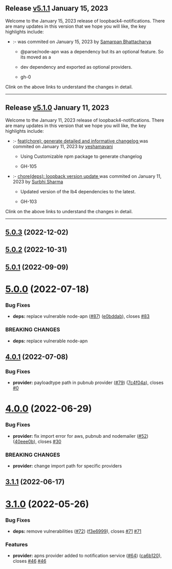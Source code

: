 ## Release [v5.1.1](https://github.com/sourcefuse/loopback4-notifications/compare/v5.1.0..v5.1.1) January 15, 2023
Welcome to the January 15, 2023 release of loopback4-notifications. There are many updates in this version that we hope you will like, the key highlights include:

  - [](https://github.com/sourcefuse/loopback4-notifications/issues/) :- [](https://github.com/sourcefuse/loopback4-notifications/commit/c349d904ce8347ed9eb242ef9eda95ef0098a7d3) was commited on January 15, 2023 by [Samarpan  Bhattacharya](mailto:samarpan.bhattacharya@Samarpans-MacBook-Air.local)
    
      - @parse/node-apn was a dependency but its an optional feature. So its moved as a
      
      - dev dependency and exported as optional providers.
      
      - gh-0
      
  
Clink on the above links to understand the changes in detail.
  ___

## Release [v5.1.0](https://github.com/sourcefuse/loopback4-notifications/compare/v5.0.3..v5.1.0) January 11, 2023
Welcome to the January 11, 2023 release of loopback4-notifications. There are many updates in this version that we hope you will like, the key highlights include:

  - [](https://github.com/sourcefuse/loopback4-notifications/issues/-105) :- [feat(chore): generate detailed and informative changelog ](https://github.com/sourcefuse/loopback4-notifications/commit/c6bfb98e3b41d34146d3f3b6c1e979582e468c6a) was commited on January 11, 2023 by [yeshamavani](mailto:83634146+yeshamavani@users.noreply.github.com)
    
      - Using Customizable npm package to generate changelog
      
      -  GH-105
      
  
  - [](https://github.com/sourcefuse/loopback4-notifications/issues/-103) :- [chore(deps): loopback version update ](https://github.com/sourcefuse/loopback4-notifications/commit/8d0736e4a07f06729e65cc982226c9c5a11b4530) was commited on January 11, 2023 by [Surbhi Sharma](mailto:98279679+Surbhi-sharma1@users.noreply.github.com)
    
      - Updated version of the lb4 dependencies to the latest.
      
      -  GH-103
      
  
Clink on the above links to understand the changes in detail.
  ___

## [5.0.3](https://github.com/sourcefuse/loopback4-notifications/compare/v5.0.2...v5.0.3) (2022-12-02)

## [5.0.2](https://github.com/sourcefuse/loopback4-notifications/compare/v5.0.1...v5.0.2) (2022-10-31)

## [5.0.1](https://github.com/sourcefuse/loopback4-notifications/compare/v5.0.0...v5.0.1) (2022-09-09)

# [5.0.0](https://github.com/sourcefuse/loopback4-notifications/compare/v4.0.1...v5.0.0) (2022-07-18)


### Bug Fixes

* **deps:** replace vulnerable node-apn ([#87](https://github.com/sourcefuse/loopback4-notifications/issues/87)) ([e0bddab](https://github.com/sourcefuse/loopback4-notifications/commit/e0bddab344b9bc681b5c30eeaba31e4ca94ed107)), closes [#83](https://github.com/sourcefuse/loopback4-notifications/issues/83)


### BREAKING CHANGES

* **deps:** replace vulnerable node-apn

## [4.0.1](https://github.com/sourcefuse/loopback4-notifications/compare/v4.0.0...v4.0.1) (2022-07-08)


### Bug Fixes

* **provider:** payloadtype path in pubnub provider ([#79](https://github.com/sourcefuse/loopback4-notifications/issues/79)) ([7c4f04a](https://github.com/sourcefuse/loopback4-notifications/commit/7c4f04a750a4b0de276de313e75cb414e5955ea4)), closes [#0](https://github.com/sourcefuse/loopback4-notifications/issues/0)

# [4.0.0](https://github.com/sourcefuse/loopback4-notifications/compare/v3.1.1...v4.0.0) (2022-06-29)


### Bug Fixes

* **provider:** fix import error for aws, pubnub and nodemailer ([#52](https://github.com/sourcefuse/loopback4-notifications/issues/52)) ([40eee0b](https://github.com/sourcefuse/loopback4-notifications/commit/40eee0b85a59e0c3f3b39db8d9e724f644d41967)), closes [#30](https://github.com/sourcefuse/loopback4-notifications/issues/30)


### BREAKING CHANGES

* **provider:** change import path for specific providers

## [3.1.1](https://github.com/sourcefuse/loopback4-notifications/compare/v3.1.0...v3.1.1) (2022-06-17)

# [3.1.0](https://github.com/sourcefuse/loopback4-notifications/compare/v3.0.4...v3.1.0) (2022-05-26)


### Bug Fixes

* **deps:** remove vulnerabilities ([#72](https://github.com/sourcefuse/loopback4-notifications/issues/72)) ([f3e6999](https://github.com/sourcefuse/loopback4-notifications/commit/f3e6999ae615f41fbb11522c3857bc7eb5f00241)), closes [#71](https://github.com/sourcefuse/loopback4-notifications/issues/71) [#71](https://github.com/sourcefuse/loopback4-notifications/issues/71)


### Features

* **provider:** apns provider added to notification service ([#64](https://github.com/sourcefuse/loopback4-notifications/issues/64)) ([ca6b120](https://github.com/sourcefuse/loopback4-notifications/commit/ca6b120d754827e89ec5dacc4e9905338312b7e7)), closes [#46](https://github.com/sourcefuse/loopback4-notifications/issues/46) [#46](https://github.com/sourcefuse/loopback4-notifications/issues/46)